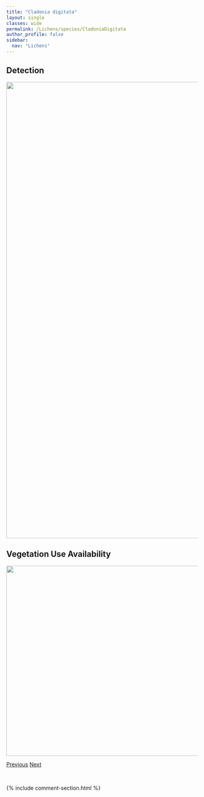 ```yaml
---
title: "Cladonia digitata"
layout: single
classes: wide
permalink: /Lichens/species/CladoniaDigitata
author_profile: false
sidebar:
  nav: "Lichens"
---
```


<h2>Detection</h2>

<a href="https://drive.google.com/uc?export=view&id=1Q4qo6ZD-fontUD_zsGp90tkk45NDC5dL">
<img src="https://drive.google.com/uc?export=view&id=1Q4qo6ZD-fontUD_zsGp90tkk45NDC5dL" height = "1200" width = "800">
</a>


<h2>Vegetation Use Availability</h2>

<a href="https://drive.google.com/uc?export=view&id=1Xc_LKZ1H46Mqgw98tTyYX6olzrDSqOQA">
<img src="https://drive.google.com/uc?export=view&id=1Xc_LKZ1H46Mqgw98tTyYX6olzrDSqOQA" height = "500" width = "1000">
</a>


<a href="/DevelopmentWebsite/Lichens/species/CladoniaDeformis" class="pagination--pager" title="Cladonia deformis">Previous</a> <a href="/DevelopmentWebsite/Lichens/species/CladoniaEcmocyna" class="pagination--pager" title="Cladonia ecmocyna">Next</a>

<p>&nbsp;</p>

{% include comment-section.html %}
